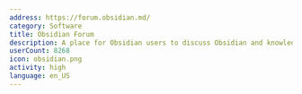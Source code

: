 ```yaml
---
address: https://forum.obsidian.md/
category: Software
title: Obsidian Forum
description: A place for Obsidian users to discuss Obsidian and knowledge management
userCount: 8268
icon: obsidian.png
activity: high
language: en_US
---
```

